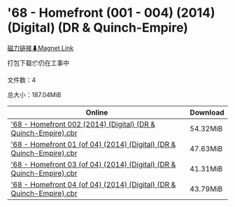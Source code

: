 # '68 - Homefront (001 - 004) (2014) (Digital) (DR & Quinch-Empire)

[磁力链接⬇Magnet Link](magnet:?xt=urn:btih:9a9eaec8c6fa92167a49799a4555302f543b0a12&dn=%2768%20-%20Homefront%20%28001%20-%20004%29%20%282014%29%20%28Digital%29%20%28DR%20%26%20Quinch-Empire%29)

打包下载📦仍在工事中

文件数：4

总大小：187.04MiB

Online | Download
--- | ---
['68 - Homefront 002 (2014) (Digital) (DR & Quinch-Empire).cbr](https://github.com/alicewish/markdown/blob/master/comic/68-Homefront-002-2014-Digital-DR-Quinch-Empire-cbr.md) | 54.32MiB
['68 - Homefront 01 (of 04) (2014) (Digital) (DR & Quinch-Empire).cbr](https://github.com/alicewish/markdown/blob/master/comic/68-Homefront-01-of-04-2014-Digital-DR-Quinch-Empire-cbr.md) | 47.63MiB
['68 - Homefront 03 (of 04) (2014) (Digital) (DR & Quinch-Empire).cbr](https://github.com/alicewish/markdown/blob/master/comic/68-Homefront-03-of-04-2014-Digital-DR-Quinch-Empire-cbr.md) | 41.31MiB
['68 - Homefront 04 (of 04) (2014) (Digital) (DR & Quinch-Empire).cbr](https://github.com/alicewish/markdown/blob/master/comic/68-Homefront-04-of-04-2014-Digital-DR-Quinch-Empire-cbr.md) | 43.79MiB